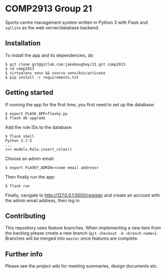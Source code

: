 # COMP2913 Group 21

Sports centre management system written in Python 3 with Flask and `sqllite` as the web server/database backend.

## Installation

To install the app and its dependencies, do
```shell
$ git clone git@gitlab.com:jakeboughey/21.git comp2913
$ cd comp2913
$ virtualenv venv && source venv/bin/activate
$ pip install -r requirements.txt
```

## Getting started

If running the app for the first time, you first need to set up the database:
```shell
$ export FLASK_APP=flasky.py
$ flask db upgrade
```

Add the role IDs to the database:
```shell
$ flask shell
Python 3.7.5
...
>>> models.Role.insert_roles()
```

Choose an admin email:
```shell
$ export FLASKY_ADMIN=<some email address>
```

Then finally run the app:
```shell
$ flask run
```

Finally, navigate to <http://127.0.0.1:5000/register> and create an account with the admin email address, then log in.

## Contributing

This repository uses feature branches. When implementing a new item from the backlog please create a new branch (`git checkout -b <branch-name>`). Branches will be merged into `master` once features are complete.

## Further info

Please see the project wiki for meeting summaries, design documents etc.
